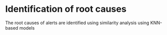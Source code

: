 # Identification of root causes


The root causes of alerts are identified using similarity analysis using KNN-based models
